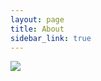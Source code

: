 ```yaml
---
layout: page
title: About
sidebar_link: true
---
```


<p class="message">
  <img src="https://i.imgur.com/nMZD3Ag.jpg">
</p>

